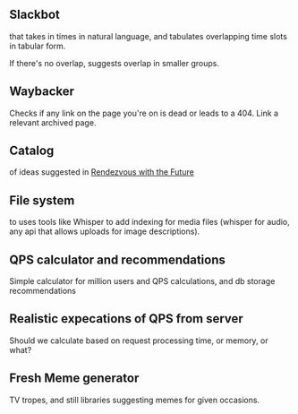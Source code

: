 ## Slackbot
that takes in times in natural language, and tabulates overlapping time slots in tabular form.

If there's no overlap, suggests overlap in smaller groups.

## Waybacker
Checks if any link on the page you're on is dead or leads to a 404. Link a relevant archived page.

## Catalog
of ideas suggested in [Rendezvous with the Future](https://en.wikipedia.org/wiki/Rendezvous_with_the_Future)

## File system
to uses tools like Whisper to add indexing for media files (whisper for audio, any api that allows uploads for image descriptions).

## QPS calculator and recommendations
Simple calculator for million users and QPS calculations, and db storage recommendations

## Realistic expecations of QPS from server
Should we calculate based on request processing time, or memory, or what?

## Fresh Meme generator
TV tropes, and still libraries suggesting memes for given occasions.
